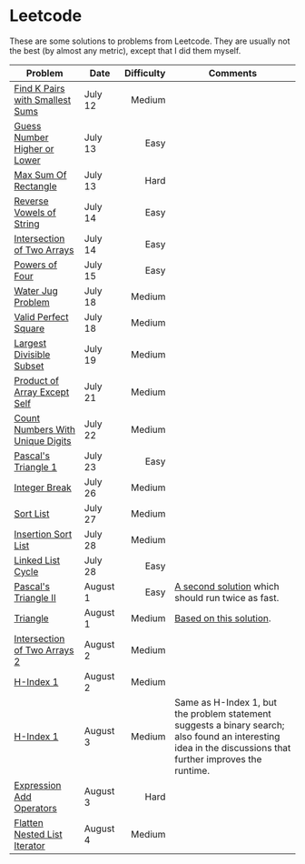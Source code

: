 # Leetcode

These are some solutions to problems from Leetcode.  They are usually not the best (by almost any metric), except that I did them myself.

|Problem | Date | Difficulty|Comments|
|--------|------|-----------:|-------|
|[Find K Pairs with Smallest Sums](src/findKPairsWithSmallestSum/Solution.java)|July 12|Medium||
|[Guess Number Higher or Lower](src/guessNumber/Solution.java)|July 13|Easy||
|[Max Sum Of Rectangle](src/maxSumSubmatrix/Solution.java)|July 13|Hard||
|[Reverse Vowels of String](src/reverseVowelsOfString/Solution.java)|July 14|Easy||
|[Intersection of Two Arrays](src/intersectionOfTwoArrays/Solution.java)|July 14|Easy||
|[Powers of Four](src/powerOfFour/Solution.java)|July 15|Easy||
|[Water Jug Problem](src/waterAndJugProblem/GCDSolution.java)|July 18|Medium||
|[Valid Perfect Square](src/validPerfectSquare/Solution.java)|July 18|Medium||
|[Largest Divisible Subset](src/largestDivisibleSubset/Solution.java)|July 19|Medium||
|[Product of Array Except Self](src/productOfArrayExceptSelf/Solution.java)|July 21|Medium||
|[Count Numbers With Unique Digits](src/countNumbersWithUniqueDigits/Solution.java)|July 22|Medium||
|[Pascal's Triangle 1](src/pascalsTriangle1/Solution.java)|July 23|Easy||
|[Integer Break](src/integerBreak/Solution.java)|July 26|Medium||
|[Sort List](src/sortList/Solution.java)|July 27|Medium||
|[Insertion Sort List](src/insertionListSort/Solution.java)|July 28|Medium||
|[Linked List Cycle](src/linkedListCycle/Solution.java)|July 28|Easy||
|[Pascal's Triangle II](src/pascalsTriangle2/Solution1.java)|August 1|Easy|[A second solution](src/pascalsTriangle2/Solution2.java) which should run twice as fast.|
|[Triangle](src/triangle/Solution3.java)|August 1|Medium|[Based on this solution](src/triangle/Solution.java).|
|[Intersection of Two Arrays 2](src/intersectionOfTwoArrays2/Solution.java)|August 2|Medium||
|[H-Index 1](src/hIndex1/Solution.java)|August 2|Medium||
|[H-Index 1](src/hIndex2/Solution.java)|August 3|Medium|Same as H-Index 1, but the problem statement suggests a binary search; also found an interesting idea in the discussions that further improves the runtime.|
|[Expression Add Operators](src/expressionAddOperators/OriginalSolution.java)|August 3|Hard||
|[Flatten Nested List Iterator](src/flattenNestedListIterator/NestedIterator.java)|August 4|Medium||

